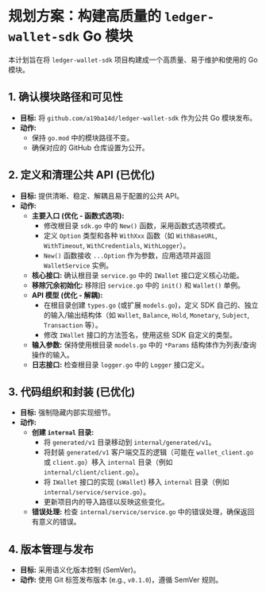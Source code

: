 # 规划方案：构建高质量的 `ledger-wallet-sdk` Go 模块

本计划旨在将 `ledger-wallet-sdk` 项目构建成一个高质量、易于维护和使用的 Go 模块。

## 1. 确认模块路径和可见性

*   **目标:** 将 `github.com/a19ba14d/ledger-wallet-sdk` 作为公共 Go 模块发布。
*   **动作:**
    *   保持 `go.mod` 中的模块路径不变。
    *   确保对应的 GitHub 仓库设置为公开。

## 2. 定义和清理公共 API (已优化)

*   **目标:** 提供清晰、稳定、解耦且易于配置的公共 API。
*   **动作:**
    *   **主要入口 (优化 - 函数式选项):**
        *   修改根目录 `sdk.go` 中的 `New()` 函数，采用函数式选项模式。
        *   定义 `Option` 类型和各种 `WithXxx` 函数（如 `WithBaseURL`, `WithTimeout`, `WithCredentials`, `WithLogger`）。
        *   `New()` 函数接收 `...Option` 作为参数，应用选项并返回 `WalletService` 实例。
    *   **核心接口:** 确认根目录 `service.go` 中的 `IWallet` 接口定义核心功能。
    *   **移除冗余初始化:** 移除旧 `service.go` 中的 `init()` 和 `Wallet()` 单例。
    *   **API 模型 (优化 - 解耦):**
        *   在根目录创建 `types.go` (或扩展 `models.go`)，定义 SDK 自己的、独立的输入/输出结构体（如 `Wallet`, `Balance`, `Hold`, `Monetary`, `Subject`, `Transaction` 等）。
        *   修改 `IWallet` 接口的方法签名，使用这些 SDK 自定义的类型。
    *   **输入参数:** 保持使用根目录 `models.go` 中的 `*Params` 结构体作为列表/查询操作的输入。
    *   **日志接口:** 检查根目录 `logger.go` 中的 `Logger` 接口定义。

## 3. 代码组织和封装 (已优化)

*   **目标:** 强制隐藏内部实现细节。
*   **动作:**
    *   **创建 `internal` 目录:**
        *   将 `generated/v1` 目录移动到 `internal/generated/v1`。
        *   将封装 `generated/v1` 客户端交互的逻辑（可能在 `wallet_client.go` 或 `client.go`）移入 `internal` 目录（例如 `internal/client/client.go`）。
        *   将 `IWallet` 接口的实现 (`sWallet`) 移入 `internal` 目录（例如 `internal/service/service.go`）。
        *   更新项目内的导入路径以反映这些变化。
    *   **错误处理:** 检查 `internal/service/service.go` 中的错误处理，确保返回有意义的错误。


## 4. 版本管理与发布

*   **目标:** 采用语义化版本控制 (SemVer)。
*   **动作:** 使用 Git 标签发布版本 (e.g., `v0.1.0`)，遵循 SemVer 规则。